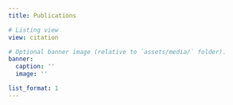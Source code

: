 ```yaml
---
title: Publications

# Listing view
view: citation

# Optional banner image (relative to `assets/media/` folder).
banner:
  caption: ''
  image: ''

list_format: 1
---
```

